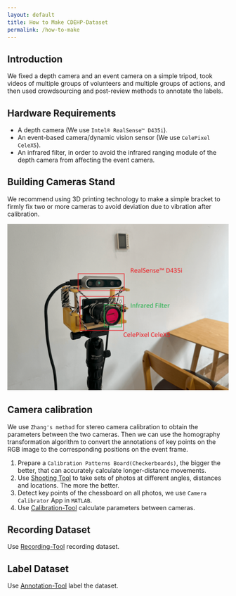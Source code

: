 ```yaml
---
layout: default
title: How to Make CDEHP-Dataset
permalink: /how-to-make
---
```


## Introduction

We fixed a depth camera and an event camera on a simple tripod, took videos of multiple groups of volunteers and multiple groups of actions, and then used crowdsourcing and post-review methods to annotate the labels.

## Hardware Requirements

* A depth camera (We use `Intel® RealSense™ D435i`).
* An event-based camera/dynamic vision sensor (We use `CelePixel CeleX5`).
* An infrared filter, in order to avoid the infrared ranging module of the depth camera from affecting the event camera.

## Building Cameras Stand

We recommend using 3D printing technology to make a simple bracket to firmly fix two or more cameras to avoid deviation due to vibration after calibration.

![Cameras Stand](/assets/how-to-make_1.png)

## Camera calibration

We use `Zhang's method` for stereo camera calibration to obtain the parameters between the two cameras. Then we can use the homography transformation algorithm to convert the annotations of key points on the RGB image to the corresponding positions on the event frame.

1. Prepare a `Calibration Patterns Board(Checkerboards)`, the bigger the better, that can accurately calculate longer-distance movements.
2. Use [Shooting Tool](https://github.com/CDEHP-Dataset/Tools/tree/main/calibration) to take sets of photos at different angles, distances and locations. The more the better.
3. Detect key points of the chessboard on all photos, we use `Camera Calibrator` App in `MATLAB`.
4. Use [Calibration-Tool](https://github.com/CDEHP-Dataset/Calibration-Tool) calculate parameters between cameras.

## Recording Dataset

Use [Recording-Tool](https://github.com/CDEHP-Dataset/Recording-Tool) recording dataset.

## Label Dataset

Use [Annotation-Tool](https://github.com/CDEHP-Dataset/Annotation-Tool) label the dataset.
